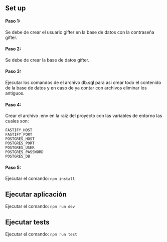 ## Set up

#### Paso 1:

Se debe de crear el usuario gifter en la base de datos con la contraseña gifter.

#### Paso 2:

Se debe de crear la base de datos gifter.

#### Paso 3:

Ejecutar los comandos de el archivo db.sql para asi crear todo el contenido de la base de datos y en caso de ya contar con archivos eliminar los antiguos.

#### Paso 4:

Crear el archivo .env en la raiz del proyecto con las variables de entorno las cuales son:

    FASTIFY_HOST
    FASTIFY_PORT
    POSTGRES_HOST
    POSTGRES_PORT
    POSTGRES_USER
    POSTGRES_PASSWORD
    POSTGRES_DB

#### Paso 5:

Ejecutar el comando:
`npm install`

## Ejecutar aplicación

Ejecutar el comando:
`npm run dev`

## Ejecutar tests

Ejecutar el comando:
`npm run test`